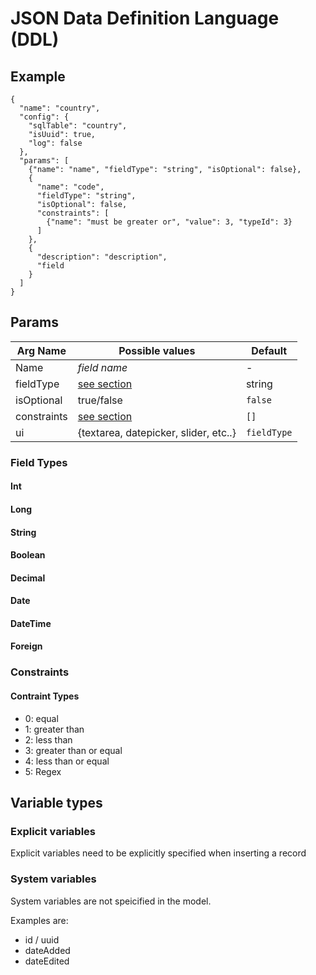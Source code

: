 # JSON Data Definition Language (DDL)

## Example

```
{
  "name": "country",
  "config": {
    "sqlTable": "country",
    "isUuid": true,
    "log": false
  },
  "params": [
    {"name": "name", "fieldType": "string", "isOptional": false},
    {
      "name": "code",
      "fieldType": "string",
      "isOptional": false,
      "constraints": [
        {"name": "must be greater or", "value": 3, "typeId": 3}
      ]
    },
    {
      "description": "description",
      "field
    }
  ]
}
```

## Params


| Arg Name   |  Possible values                                                | Default     |
|------------|-----------------------------------------------------------------|-------------|
| Name       | *field name*                                                    | -           |
| fieldType  | [see section](#field%20types)                                   | string      |
| isOptional | true/false                                                      | `false`     |
| constraints| [see section](#constraints)                                                     | `[]`        |
| ui         | {textarea, datepicker, slider, etc..}                           | `fieldType` |


### Field Types

#### Int

#### Long

#### String

#### Boolean

#### Decimal

#### Date

#### DateTime

#### Foreign


### Constraints

#### Contraint Types
* 0: equal
* 1: greater than
* 2: less than
* 3: greater than or equal
* 4: less than or equal
* 5: Regex

## Variable types

### Explicit variables

Explicit variables need to be explicitly specified when inserting a record

### System variables

System variables are not speicified in the model.

Examples are:

* id / uuid
* dateAdded
* dateEdited
